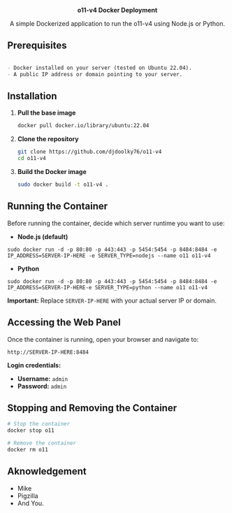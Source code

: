 <div align="center">

**o11-v4 Docker Deployment**

A simple Dockerized application to run the o11-v4 using Node.js or Python.
</div>

## Prerequisites

````markdown

- Docker installed on your server (tested on Ubuntu 22.04).
- A public IP address or domain pointing to your server.

````

## Installation
1. **Pull the base image**
   ```bash
   docker pull docker.io/library/ubuntu:22.04
   ```
2. **Clone the repository**

   ```bash
   git clone https://github.com/djdoolky76/o11-v4
   cd o11-v4
   ```

3. **Build the Docker image**

   ```bash
   sudo docker build -t o11-v4 .
   ```

## Running the Container

Before running the container, decide which server runtime you want to use:

* **Node.js (default)**
```
sudo docker run -d -p 80:80 -p 443:443 -p 5454:5454 -p 8484:8484 -e IP_ADDRESS=SERVER-IP-HERE -e SERVER_TYPE=nodejs --name o11 o11-v4
```
* **Python**
```
sudo docker run -d -p 80:80 -p 443:443 -p 5454:5454 -p 8484:8484 -e IP_ADDRESS=SERVER-IP-HERE-e SERVER_TYPE=python --name o11 o11-v4
```
**Important:** Replace `SERVER-IP-HERE` with your actual server IP or domain.

## Accessing the Web Panel

Once the container is running, open your browser and navigate to:

```
http://SERVER-IP-HERE:8484
```

**Login credentials:**

* **Username:** `admin`
* **Password:** `admin`

## Stopping and Removing the Container

```bash
# Stop the container
docker stop o11

# Remove the container
docker rm o11
```

## Aknowledgement

- Mike
- Pigzilla
- And You.
